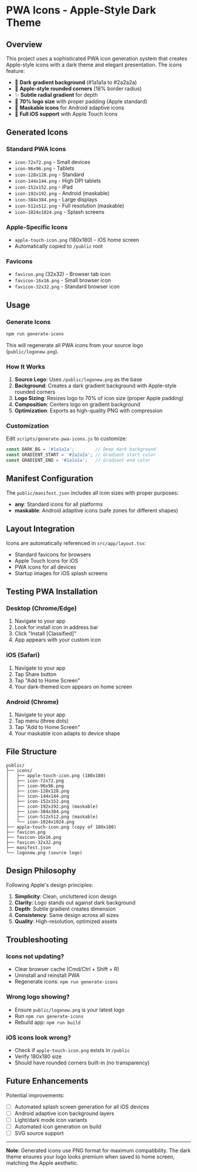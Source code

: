 # PWA Icons - Apple-Style Dark Theme

## Overview

This project uses a sophisticated PWA icon generation system that creates Apple-style icons with a dark theme and elegant presentation. The icons feature:

- 🎨 **Dark gradient background** (#1a1a1a to #2a2a2a)
- 🍎 **Apple-style rounded corners** (18% border radius)
- ✨ **Subtle radial gradient** for depth
- 📐 **70% logo size** with proper padding (Apple standard)
- 🎯 **Maskable icons** for Android adaptive icons
- 📱 **Full iOS support** with Apple Touch Icons

## Generated Icons

### Standard PWA Icons
- `icon-72x72.png` - Small devices
- `icon-96x96.png` - Tablets
- `icon-128x128.png` - Standard
- `icon-144x144.png` - High DPI tablets
- `icon-152x152.png` - iPad
- `icon-192x192.png` - Android (maskable)
- `icon-384x384.png` - Large displays
- `icon-512x512.png` - Full resolution (maskable)
- `icon-1024x1024.png` - Splash screens

### Apple-Specific Icons
- `apple-touch-icon.png` (180x180) - iOS home screen
- Automatically copied to `/public` root

### Favicons
- `favicon.png` (32x32) - Browser tab icon
- `favicon-16x16.png` - Small browser icon
- `favicon-32x32.png` - Standard browser icon

## Usage

### Generate Icons

```bash
npm run generate-icons
```

This will regenerate all PWA icons from your source logo (`public/logonew.png`).

### How It Works

1. **Source Logo**: Uses `/public/logonew.png` as the base
2. **Background**: Creates a dark gradient background with Apple-style rounded corners
3. **Logo Sizing**: Resizes logo to 70% of icon size (proper Apple padding)
4. **Composition**: Centers logo on gradient background
5. **Optimization**: Exports as high-quality PNG with compression

### Customization

Edit `scripts/generate-pwa-icons.js` to customize:

```javascript
const DARK_BG = '#1a1a1a';        // Deep dark background
const GRADIENT_START = '#2a2a2a'; // Gradient start color
const GRADIENT_END = '#1a1a1a';   // Gradient end color
```

## Manifest Configuration

The `public/manifest.json` includes all icon sizes with proper purposes:

- **any**: Standard icons for all platforms
- **maskable**: Android adaptive icons (safe zones for different shapes)

## Layout Integration

Icons are automatically referenced in `src/app/layout.tsx`:

- Standard favicons for browsers
- Apple Touch Icons for iOS
- PWA icons for all devices
- Startup images for iOS splash screens

## Testing PWA Installation

### Desktop (Chrome/Edge)
1. Navigate to your app
2. Look for install icon in address bar
3. Click "Install [Classified]"
4. App appears with your custom icon

### iOS (Safari)
1. Navigate to your app
2. Tap Share button
3. Tap "Add to Home Screen"
4. Your dark-themed icon appears on home screen

### Android (Chrome)
1. Navigate to your app
2. Tap menu (three dots)
3. Tap "Add to Home Screen"
4. Your maskable icon adapts to device shape

## File Structure

```
public/
├── icons/
│   ├── apple-touch-icon.png (180x180)
│   ├── icon-72x72.png
│   ├── icon-96x96.png
│   ├── icon-128x128.png
│   ├── icon-144x144.png
│   ├── icon-152x152.png
│   ├── icon-192x192.png (maskable)
│   ├── icon-384x384.png
│   ├── icon-512x512.png (maskable)
│   └── icon-1024x1024.png
├── apple-touch-icon.png (copy of 180x180)
├── favicon.png
├── favicon-16x16.png
├── favicon-32x32.png
├── manifest.json
└── logonew.png (source logo)
```

## Design Philosophy

Following Apple's design principles:

1. **Simplicity**: Clean, uncluttered icon design
2. **Clarity**: Logo stands out against dark background
3. **Depth**: Subtle gradient creates dimension
4. **Consistency**: Same design across all sizes
5. **Quality**: High-resolution, optimized assets

## Troubleshooting

### Icons not updating?
- Clear browser cache (Cmd/Ctrl + Shift + R)
- Uninstall and reinstall PWA
- Regenerate icons: `npm run generate-icons`

### Wrong logo showing?
- Ensure `public/logonew.png` is your latest logo
- Run `npm run generate-icons`
- Rebuild app: `npm run build`

### iOS icons look wrong?
- Check if `apple-touch-icon.png` exists in `/public`
- Verify 180x180 size
- Should have rounded corners built-in (no transparency)

## Future Enhancements

Potential improvements:

- [ ] Automated splash screen generation for all iOS devices
- [ ] Android adaptive icon background layers
- [ ] Light/dark mode icon variants
- [ ] Automated icon generation on build
- [ ] SVG source support

---

**Note**: Generated icons use PNG format for maximum compatibility. The dark theme ensures your logo looks premium when saved to home screen, matching the Apple aesthetic.

